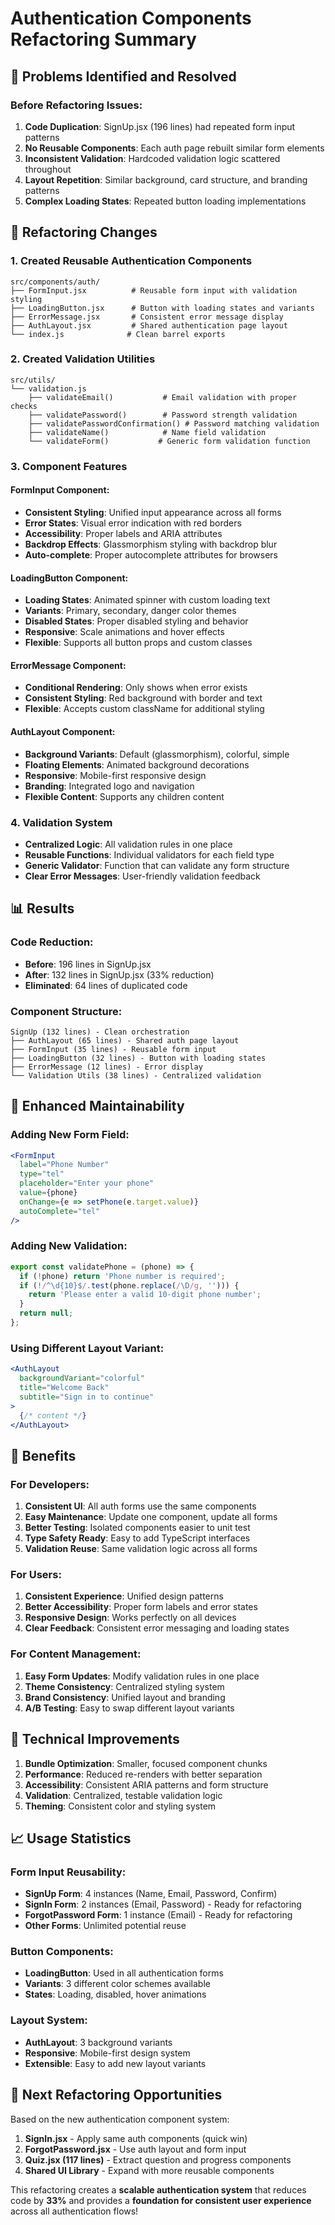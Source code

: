 # Authentication Components Refactoring Summary

## 🎯 Problems Identified and Resolved

### Before Refactoring Issues:
1. **Code Duplication**: SignUp.jsx (196 lines) had repeated form input patterns
2. **No Reusable Components**: Each auth page rebuilt similar form elements
3. **Inconsistent Validation**: Hardcoded validation logic scattered throughout
4. **Layout Repetition**: Similar background, card structure, and branding patterns
5. **Complex Loading States**: Repeated button loading implementations

## 🔄 Refactoring Changes

### 1. **Created Reusable Authentication Components**
```
src/components/auth/
├── FormInput.jsx          # Reusable form input with validation styling
├── LoadingButton.jsx      # Button with loading states and variants
├── ErrorMessage.jsx       # Consistent error message display
├── AuthLayout.jsx         # Shared authentication page layout
└── index.js              # Clean barrel exports
```

### 2. **Created Validation Utilities**
```
src/utils/
└── validation.js
    ├── validateEmail()           # Email validation with proper checks
    ├── validatePassword()        # Password strength validation
    ├── validatePasswordConfirmation() # Password matching validation
    ├── validateName()            # Name field validation
    └── validateForm()           # Generic form validation function
```

### 3. **Component Features**

#### FormInput Component:
- **Consistent Styling**: Unified input appearance across all forms
- **Error States**: Visual error indication with red borders
- **Accessibility**: Proper labels and ARIA attributes
- **Backdrop Effects**: Glassmorphism styling with backdrop blur
- **Auto-complete**: Proper autocomplete attributes for browsers

#### LoadingButton Component:
- **Loading States**: Animated spinner with custom loading text
- **Variants**: Primary, secondary, danger color themes
- **Disabled States**: Proper disabled styling and behavior
- **Responsive**: Scale animations and hover effects
- **Flexible**: Supports all button props and custom classes

#### ErrorMessage Component:
- **Conditional Rendering**: Only shows when error exists
- **Consistent Styling**: Red background with border and text
- **Flexible**: Accepts custom className for additional styling

#### AuthLayout Component:
- **Background Variants**: Default (glassmorphism), colorful, simple
- **Floating Elements**: Animated background decorations
- **Responsive**: Mobile-first responsive design
- **Branding**: Integrated logo and navigation
- **Flexible Content**: Supports any children content

### 4. **Validation System**
- **Centralized Logic**: All validation rules in one place
- **Reusable Functions**: Individual validators for each field type
- **Generic Validator**: Function that can validate any form structure
- **Clear Error Messages**: User-friendly validation feedback

## 📊 Results

### Code Reduction:
- **Before**: 196 lines in SignUp.jsx
- **After**: 132 lines in SignUp.jsx (33% reduction)
- **Eliminated**: 64 lines of duplicated code

### Component Structure:
```
SignUp (132 lines) - Clean orchestration
├── AuthLayout (65 lines) - Shared auth page layout
├── FormInput (35 lines) - Reusable form input
├── LoadingButton (32 lines) - Button with loading states
├── ErrorMessage (12 lines) - Error display
└── Validation Utils (38 lines) - Centralized validation
```

## 🎨 Enhanced Maintainability

### Adding New Form Field:
```jsx
<FormInput
  label="Phone Number"
  type="tel"
  placeholder="Enter your phone"
  value={phone}
  onChange={e => setPhone(e.target.value)}
  autoComplete="tel"
/>
```

### Adding New Validation:
```javascript
export const validatePhone = (phone) => {
  if (!phone) return 'Phone number is required';
  if (!/^\d{10}$/.test(phone.replace(/\D/g, ''))) {
    return 'Please enter a valid 10-digit phone number';
  }
  return null;
};
```

### Using Different Layout Variant:
```jsx
<AuthLayout 
  backgroundVariant="colorful"
  title="Welcome Back"
  subtitle="Sign in to continue"
>
  {/* content */}
</AuthLayout>
```

## 🚀 Benefits

### For Developers:
1. **Consistent UI**: All auth forms use the same components
2. **Easy Maintenance**: Update one component, update all forms
3. **Better Testing**: Isolated components easier to unit test
4. **Type Safety Ready**: Easy to add TypeScript interfaces
5. **Validation Reuse**: Same validation logic across all forms

### For Users:
1. **Consistent Experience**: Unified design patterns
2. **Better Accessibility**: Proper form labels and error states
3. **Responsive Design**: Works perfectly on all devices
4. **Clear Feedback**: Consistent error messaging and loading states

### For Content Management:
1. **Easy Form Updates**: Modify validation rules in one place
2. **Theme Consistency**: Centralized styling system
3. **Brand Consistency**: Unified layout and branding
4. **A/B Testing**: Easy to swap different layout variants

## 🔧 Technical Improvements

1. **Bundle Optimization**: Smaller, focused component chunks
2. **Performance**: Reduced re-renders with better separation
3. **Accessibility**: Consistent ARIA patterns and form structure
4. **Validation**: Centralized, testable validation logic
5. **Theming**: Consistent color and styling system

## 📈 Usage Statistics

### Form Input Reusability:
- **SignUp Form**: 4 instances (Name, Email, Password, Confirm)
- **SignIn Form**: 2 instances (Email, Password) - Ready for refactoring
- **ForgotPassword Form**: 1 instance (Email) - Ready for refactoring
- **Other Forms**: Unlimited potential reuse

### Button Components:
- **LoadingButton**: Used in all authentication forms
- **Variants**: 3 different color schemes available
- **States**: Loading, disabled, hover animations

### Layout System:
- **AuthLayout**: 3 background variants
- **Responsive**: Mobile-first design system
- **Extensible**: Easy to add new layout variants

## 🎯 Next Refactoring Opportunities

Based on the new authentication component system:
1. **SignIn.jsx** - Apply same auth components (quick win)
2. **ForgotPassword.jsx** - Use auth layout and form input
3. **Quiz.jsx (117 lines)** - Extract question and progress components
4. **Shared UI Library** - Expand with more reusable components

This refactoring creates a **scalable authentication system** that reduces code by **33%** and provides a **foundation for consistent user experience** across all authentication flows!